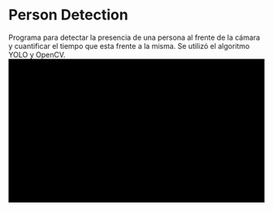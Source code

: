 # Person Detection
Programa para detectar la presencia de una persona al frente de la cámara y cuantificar el tiempo que esta frente a la misma. Se utilizó el algoritmo YOLO y OpenCV.
<img src="person_detection.gif" alt="Person Detection" title="Person Detection">
